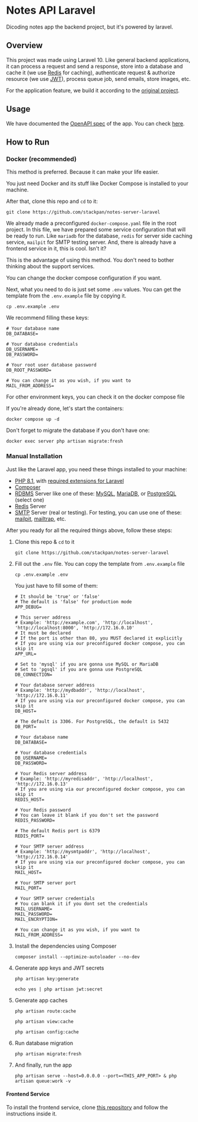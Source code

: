 # Notes API Laravel

Dicoding notes app the backend project, but it's powered by laravel.

## Overview

This project was made using Laravel 10.
Like general backend applications, it can process a request and send a
response, store into a database and cache it (we use [Redis](https://redis.io) for caching),
authenticate request & authorize resource
(we use [JWT](https://jwt.io/)), process queue job, send emails, store images, etc.

For the application feature, we build it according to
the [original project](https://github.com/dicodingacademy/a271-backend-menengah-labs).

## Usage

We have documented the [OpenAPI spec](https://swagger.io/specification/) of the app.
You can
check [here](https://github.com/stackpan/notes-server-laravel/tree/main/docs).

## How to Run

### Docker (recommended)

This method is preferred. Because it can make your life easier.

You just need Docker and its stuff like Docker Compose is installed to your machine.

After that, clone this repo and `cd` to it:

```
git clone https://github.com/stackpan/notes-server-laravel
```

We already made a preconfigured `docker-compose.yaml` file in the root project.
In this file, we have prepared some service configuration that will be ready to run.
Like `mariadb` for the database, `redis` for server side caching service, `mailpit` for SMTP testing server.
And, there is already have a frontend service in it, this is cool.
Isn't it?

This is the advantage of using this method. You don't need to bother thinking about the support services.

You can change the docker compose configuration if you want.

Next, what you need to do is just set some `.env` values.
You can get the template from the `.env.example` file by copying it.

```shell
cp .env.example .env
```

We recommend filling these keys:
```dotenv
# Your database name
DB_DATABASE=

# Your database credentials
DB_USERNAME=
DB_PASSWORD=

# Your root user database password
DB_ROOT_PASSWORD=

# You can change it as you wish, if you want to
MAIL_FROM_ADDRESS=
```

For other environment keys, you can check it on the docker compose file

If you're already done, let's start the containers:
```shell
docker compose up -d
```

Don't forget to migrate the database if you don't have one:
```shell
docker exec server php artisan migrate:fresh
```

### Manual Installation

Just like the Laravel app, you need these things installed to your machine:

- [PHP 8.1](https://www.php.net/releases/8.1/en.php),
  with [required extensions for Laravel](https://laravel.com/docs/10.x/deployment#server-requirements)
- [Composer](https://getcomposer.org/)
- [RDBMS](https://en.wikipedia.org/wiki/Relational_database) Server like one of
  these: [MySQL](https://www.mysql.com/), [MariaDB](https://mariadb.com/),
  or [PostgreSQL](https://www.postgresql.org/) (select one)
- [Redis](https://redis.io/) Server
- [SMTP](https://en.wikipedia.org/wiki/Simple_Mail_Transfer_Protocol) Server (real or testing).
  For testing, you can use
  one of these: [mailpit](https://github.com/axllent/mailpit), [mailtrap](https://mailtrap.io/inboxes), etc.


After you ready for all the required things above, follow these steps:

1. Clone this repo & `cd` to it

    ```shell
    git clone https://github.com/stackpan/notes-server-laravel
    ```

2. Fill out the `.env` file. You can copy the template from `.env.example` file

    ```shell
    cp .env.example .env
    ```

   You just have to fill some of them:
    ```dotenv
    # It should be 'true' or 'false'
    # The default is 'false' for production mode
    APP_DEBUG=

    # This server address
    # Example: 'http://example.com', 'http://localhost', 'http://localhost:8000', 'http://172.16.0.10'
    # It must be declared
    # If the port is other than 80, you MUST declared it explicitly
    # If you are using via our preconfigured docker compose, you can skip it
    APP_URL=
    ```

    ```dotenv
    # Set to 'mysql' if you are gonna use MySQL or MariaDB
    # Set to 'pgsql' if you are gonna use PostgreSQL
    DB_CONNECTION=

    # Your database server address
    # Example: 'http://mydbaddr', 'http://localhost', 'http://172.16.0.11'
    # If you are using via our preconfigured docker compose, you can skip it
    DB_HOST=

    # The default is 3306. For PostgreSQL, the default is 5432
    DB_PORT=

    # Your database name
    DB_DATABASE=

    # Your database credentials
    DB_USERNAME=
    DB_PASSWORD=
    ```

    ```dotenv
    # Your Redis server address
    # Example: 'http://myredisaddr', 'http://localhost', 'http://172.16.0.13'
    # If you are using via our preconfigured docker compose, you can skip it
    REDIS_HOST=

    # Your Redis password
    # You can leave it blank if you don't set the password
    REDIS_PASSWORD=

    # The default Redis port is 6379
    REDIS_PORT=
    ```

    ```dotenv
    # Your SMTP server address
    # Example: 'http://mysmtpaddr', 'http://localhost', 'http://172.16.0.14'
    # If you are using via our preconfigured docker compose, you can skip it
    MAIL_HOST=

    # Your SMTP server port
    MAIL_PORT=

    # Your SMTP server credentials
    # You can blank it if you dont set the credentials
    MAIL_USERNAME=
    MAIL_PASSWORD=
    MAIL_ENCRYPTION=

    # You can change it as you wish, if you want to
    MAIL_FROM_ADDRESS=
    ```

3. Install the dependencies using Composer

    ```shell
    composer install --optimize-autoloader --no-dev
    ```

4. Generate app keys and JWT secrets

    ```shell
    php artisan key:generate
 
    echo yes | php artisan jwt:secret
    ```

5. Generate app caches

    ```shell
    php artisan route:cache

    php artisan view:cache
   
    php artisan config:cache
    ```
   
6. Run database migration

    ```shell
    php artisan migrate:fresh
    ```

7. And finally, run the app
    
    ```shell
    php artisan serve --host=0.0.0.0 --port=<THIS_APP_PORT> & php artisan queue:work -v
    ```

#### Frontend Service

To install the frontend service,
clone [this repository](https://github.com/stackpan/notes-client) and follow the instructions inside it.
